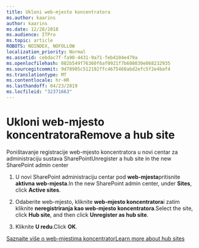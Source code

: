 ```yaml
---
title: Ukloni web-mjesto koncentratora
ms.author: kaarins
author: kaarins
ms.date: 12/28/2018
ms.audience: ITPro
ms.topic: article
ROBOTS: NOINDEX, NOFOLLOW
localization_priority: Normal
ms.assetid: cebdac7f-fa90-4431-9a71-feb4104e479a
ms.openlocfilehash: 082b549f76360f6af0921f7b608030e068232935
ms.sourcegitcommit: 9d78905c512192ffc4675468abd2efc5f2e4baf4
ms.translationtype: MT
ms.contentlocale: hr-HR
ms.lasthandoff: 04/23/2019
ms.locfileid: "32371663"
---
```

# <a name="remove-a-hub-site"></a><span data-ttu-id="318a1-102">Ukloni web-mjesto koncentratora</span><span class="sxs-lookup"><span data-stu-id="318a1-102">Remove a hub site</span></span>

<span data-ttu-id="318a1-103">Poništavanje registracije web-mjesto koncentratora u novi centar za administraciju sustava SharePoint</span><span class="sxs-lookup"><span data-stu-id="318a1-103">Unregister a hub site in the new SharePoint admin center</span></span>
  
1. <span data-ttu-id="318a1-104">U novi SharePoint administraciju centar pod **web-mjesta**pritisnite **aktivna web-mjesta**.</span><span class="sxs-lookup"><span data-stu-id="318a1-104">In the new SharePoint admin center, under **Sites**, click **Active sites**.</span></span> 
    
2. <span data-ttu-id="318a1-105">Odaberite web-mjesto, kliknite **web-mjesto koncentratora**i zatim kliknite **neregistriranja kao web-mjesto koncentratora**.</span><span class="sxs-lookup"><span data-stu-id="318a1-105">Select the site, click **Hub site**, and then click **Unregister as hub site**.</span></span> 
    
3. <span data-ttu-id="318a1-106">Kliknite **U redu**.</span><span class="sxs-lookup"><span data-stu-id="318a1-106">Click **OK**.</span></span> 
    
[<span data-ttu-id="318a1-107">Saznajte više o web-mjestima koncentrator</span><span class="sxs-lookup"><span data-stu-id="318a1-107">Learn more about hub sites</span></span>](https://support.office.com/article/what-is-a-sharepoint-hub-site-fe26ae84-14b7-45b6-a6d1-948b3966427f?ui=en-US&amp;rs=en-US&amp;ad=US)
  

